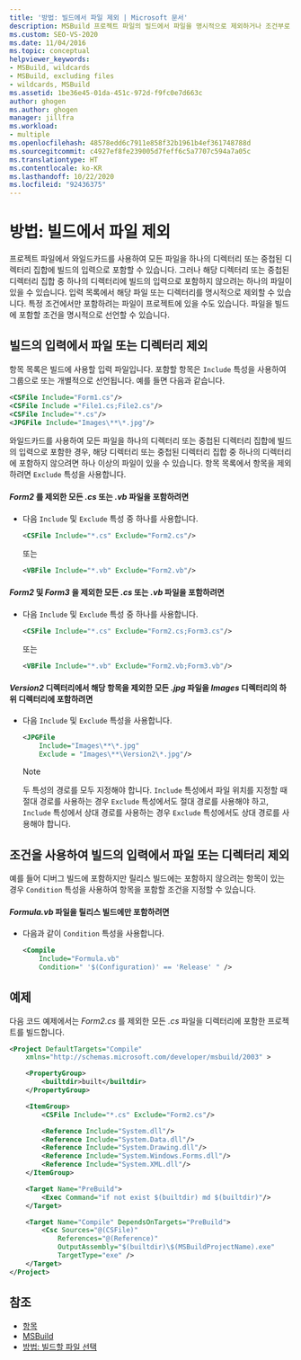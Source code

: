 ```yaml
---
title: '방법: 빌드에서 파일 제외 | Microsoft 문서'
description: MSBuild 프로젝트 파일의 빌드에서 파일을 명시적으로 제외하거나 조건부로 포함하는 방법을 알아봅니다.
ms.custom: SEO-VS-2020
ms.date: 11/04/2016
ms.topic: conceptual
helpviewer_keywords:
- MSBuild, wildcards
- MSBuild, excluding files
- wildcards, MSBuild
ms.assetid: 1be36e45-01da-451c-972d-f9fc0e7d663c
author: ghogen
ms.author: ghogen
manager: jillfra
ms.workload:
- multiple
ms.openlocfilehash: 48578edd6c7911e858f32b1961b4ef361748788d
ms.sourcegitcommit: c4927ef8fe239005d7feff6c5a7707c594a7a05c
ms.translationtype: HT
ms.contentlocale: ko-KR
ms.lasthandoff: 10/22/2020
ms.locfileid: "92436375"
---
```

# <a name="how-to-exclude-files-from-the-build"></a>방법: 빌드에서 파일 제외

프로젝트 파일에서 와일드카드를 사용하여 모든 파일을 하나의 디렉터리 또는 중첩된 디렉터리 집합에 빌드의 입력으로 포함할 수 있습니다. 그러나 해당 디렉터리 또는 중첩된 디렉터리 집합 중 하나의 디렉터리에 빌드의 입력으로 포함하지 않으려는 하나의 파일이 있을 수 있습니다. 입력 목록에서 해당 파일 또는 디렉터리를 명시적으로 제외할 수 있습니다. 특정 조건에서만 포함하려는 파일이 프로젝트에 있을 수도 있습니다. 파일을 빌드에 포함할 조건을 명시적으로 선언할 수 있습니다.

## <a name="exclude-a-file-or-directory-from-the-inputs-for-a-build"></a>빌드의 입력에서 파일 또는 디렉터리 제외

 항목 목록은 빌드에 사용할 입력 파일입니다. 포함할 항목은 `Include` 특성을 사용하여 그룹으로 또는 개별적으로 선언됩니다. 예를 들면 다음과 같습니다.

```xml
<CSFile Include="Form1.cs"/>
<CSFile Include ="File1.cs;File2.cs"/>
<CSFile Include="*.cs"/>
<JPGFile Include="Images\**\*.jpg"/>
```

 와일드카드를 사용하여 모든 파일을 하나의 디렉터리 또는 중첩된 디렉터리 집합에 빌드의 입력으로 포함한 경우, 해당 디렉터리 또는 중첩된 디렉터리 집합 중 하나의 디렉터리에 포함하지 않으려면 하나 이상의 파일이 있을 수 있습니다. 항목 목록에서 항목을 제외하려면 `Exclude` 특성을 사용합니다.

#### <a name="to-include-all-cs-or-vb-files-except-form2"></a>*Form2* 를 제외한 모든 *.cs* 또는 *.vb* 파일을 포함하려면

- 다음 `Include` 및 `Exclude` 특성 중 하나를 사용합니다.

    ```xml
    <CSFile Include="*.cs" Exclude="Form2.cs"/>
    ```

    또는

    ```xml
    <VBFile Include="*.vb" Exclude="Form2.vb"/>
    ```

#### <a name="to-include-all-cs-or-vb-files-except-form2-and-form3"></a>*Form2* 및 *Form3* 을 제외한 모든 *.cs* 또는 *.vb* 파일을 포함하려면

- 다음 `Include` 및 `Exclude` 특성 중 하나를 사용합니다.

    ```xml
    <CSFile Include="*.cs" Exclude="Form2.cs;Form3.cs"/>
    ```

    또는

    ```xml
    <VBFile Include="*.vb" Exclude="Form2.vb;Form3.vb"/>
    ```

#### <a name="to-include-all-jpg-files-in-subdirectories-of-the-images-directory-except-those-in-the-version2-directory"></a>*Version2* 디렉터리에서 해당 항목을 제외한 모든 *.jpg* 파일을 *Images* 디렉터리의 하위 디렉터리에 포함하려면

- 다음 `Include` 및 `Exclude` 특성을 사용합니다.

    ```xml
    <JPGFile
        Include="Images\**\*.jpg"
        Exclude = "Images\**\Version2\*.jpg"/>
    ```

    > [!NOTE]
    > 두 특성의 경로를 모두 지정해야 합니다. `Include` 특성에서 파일 위치를 지정할 때 절대 경로를 사용하는 경우 `Exclude` 특성에서도 절대 경로를 사용해야 하고, `Include` 특성에서 상대 경로를 사용하는 경우 `Exclude` 특성에서도 상대 경로를 사용해야 합니다.

## <a name="use-conditions-to-exclude-a-file-or-directory-from-the-inputs-for-a-build"></a>조건을 사용하여 빌드의 입력에서 파일 또는 디렉터리 제외

 예를 들어 디버그 빌드에 포함하지만 릴리스 빌드에는 포함하지 않으려는 항목이 있는 경우 `Condition` 특성을 사용하여 항목을 포함할 조건을 지정할 수 있습니다.

#### <a name="to-include-the-file-formulavb-only-in-release-builds"></a>*Formula.vb* 파일을 릴리스 빌드에만 포함하려면

- 다음과 같이 `Condition` 특성을 사용합니다.

    ```xml
    <Compile
        Include="Formula.vb"
        Condition=" '$(Configuration)' == 'Release' " />
    ```

## <a name="example"></a>예제

 다음 코드 예제에서는 *Form2.cs* 를 제외한 모든 *.cs* 파일을 디렉터리에 포함한 프로젝트를 빌드합니다.

```xml
<Project DefaultTargets="Compile"
    xmlns="http://schemas.microsoft.com/developer/msbuild/2003" >

    <PropertyGroup>
        <builtdir>built</builtdir>
    </PropertyGroup>

    <ItemGroup>
        <CSFile Include="*.cs" Exclude="Form2.cs"/>

        <Reference Include="System.dll"/>
        <Reference Include="System.Data.dll"/>
        <Reference Include="System.Drawing.dll"/>
        <Reference Include="System.Windows.Forms.dll"/>
        <Reference Include="System.XML.dll"/>
    </ItemGroup>

    <Target Name="PreBuild">
        <Exec Command="if not exist $(builtdir) md $(builtdir)"/>
    </Target>

    <Target Name="Compile" DependsOnTargets="PreBuild">
        <Csc Sources="@(CSFile)"
            References="@(Reference)"
            OutputAssembly="$(builtdir)\$(MSBuildProjectName).exe"
            TargetType="exe" />
    </Target>
</Project>
```

## <a name="see-also"></a>참조

- [항목](../msbuild/msbuild-items.md)
- [MSBuild](../msbuild/msbuild.md)
- [방법: 빌드할 파일 선택](../msbuild/how-to-select-the-files-to-build.md)
